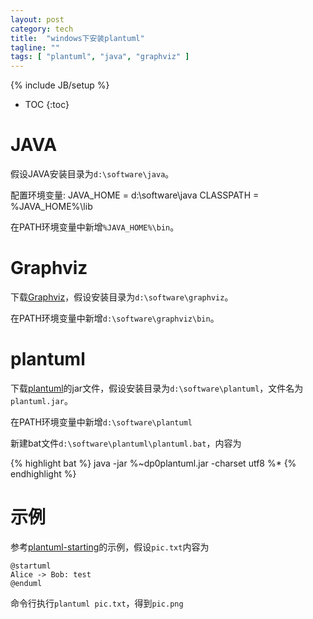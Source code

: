 ```yaml
---
layout: post
category: tech
title:  "windows下安装plantuml"
tagline: ""
tags: [ "plantuml", "java", "graphviz" ] 
---
```

{% include JB/setup %}

* TOC
{:toc}

# JAVA

假设JAVA安装目录为`d:\software\java`。

配置环境变量:
    JAVA_HOME = d:\software\java
    CLASSPATH = %JAVA_HOME%\lib

在PATH环境变量中新增`%JAVA_HOME%\bin`。

# Graphviz

下载[Graphviz](https://graphviz.gitlab.io/)，假设安装目录为`d:\software\graphviz`。

在PATH环境变量中新增`d:\software\graphviz\bin`。

# plantuml

下载[plantuml](https://plantuml.com/)的jar文件，假设安装目录为`d:\software\plantuml`，文件名为`plantuml.jar`。

在PATH环境变量中新增`d:\software\plantuml`

新建bat文件`d:\software\plantuml\plantuml.bat`，内容为

{% highlight bat %}
java -jar %~dp0plantuml.jar -charset utf8 %*
{% endhighlight %}

# 示例

参考[plantuml-starting](https://plantuml.com/zh/starting)的示例，假设`pic.txt`内容为

    @startuml
    Alice -> Bob: test
    @enduml

命令行执行`plantuml pic.txt`，得到`pic.png`

